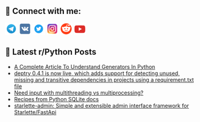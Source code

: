 ## 🔎 Connect with me:
[<img src="https://github.com/bullbesh/bullbesh/blob/main/images/Telegram.png" width="32" height="32" />](https://t.me/bullbesh)
[<img src="https://github.com/bullbesh/bullbesh/blob/main/images/VK.png" width="32" height="32" />](https://vk.com/bullbesh)
[<img src="https://github.com/bullbesh/bullbesh/blob/main/images/Twitter.png" width="32" height="32" />](https://twitter.com/bullbesh1)
[<img src="https://github.com/bullbesh/bullbesh/blob/main/images/Instagram.png" width="32" height="32" />](https://www.instagram.com/bullbesh)
[<img src="https://github.com/bullbesh/bullbesh/blob/main/images/Reddit.png" width="32" height="32" />](https://www.reddit.com/user/bullbesh)
[<img src="https://github.com/bullbesh/bullbesh/blob/main/images/YouTube.png" width="32" height="32" />](https://www.youtube.com/channel/UCtfjRs6uzgq5mfm8S06WTcg)

## 📕 Latest r/Python Posts
<!-- BLOG-POST-LIST:START -->
- [A Complete Article To Understand Generators In Python](https://www.reddit.com/r/Python/comments/xc8y1m/a_complete_article_to_understand_generators_in/)
- [deptry 0.4.1 is now live, which adds support for detecting unused, missing and transitive dependencies in projects using a requirement.txt file](https://www.reddit.com/r/Python/comments/xc64i7/deptry_041_is_now_live_which_adds_support_for/)
- [Need input with multithreading vs multiprocessing?](https://www.reddit.com/r/Python/comments/xc574c/need_input_with_multithreading_vs_multiprocessing/)
- [Recipes from Python SQLite docs](https://www.reddit.com/r/Python/comments/xc0g0b/recipes_from_python_sqlite_docs/)
- [starlette-admin: Simple and extensible admin interface framework for Starlette/FastApi](https://www.reddit.com/r/Python/comments/xbz8jd/starletteadmin_simple_and_extensible_admin/)
<!-- BLOG-POST-LIST:END -->
